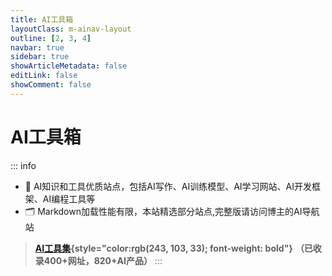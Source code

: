 ```yaml
---
title: AI工具箱
layoutClass: m-ainav-layout
outline: [2, 3, 4]
navbar: true
sidebar: true
showArticleMetadata: false
editLink: false
showComment: false
---
```


<script setup>
import { NAV_DATA } from './data'
</script>
<style src="./style.scss"></style>

# AI工具箱

::: info
* 🤖 AI知识和工具优质站点，包括AI写作、AI训练模型、AI学习网站、AI开发框架、AI编程工具等
* 🗂️ Markdown加载性能有限，本站精选部分站点,完整版请访问博主的AI导航站
> **[AI工具集](http://ai.secnews.xyz/){style="color:rgb(243, 103, 33); font-weight: bold"}**  **（已收录400+网址，820+AI产品）**
:::

<MNavLinks v-for="{title, items} in NAV_DATA" :title="title" :items="items"/>